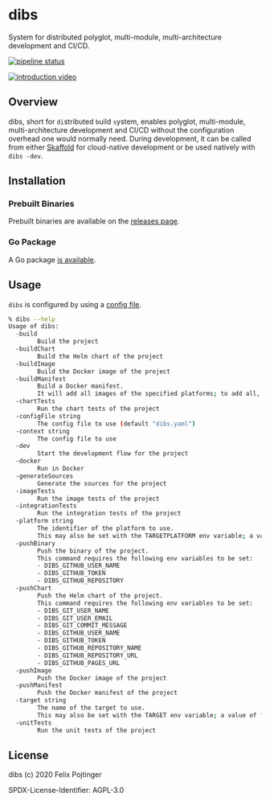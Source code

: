 # dibs

System for distributed polyglot, multi-module, multi-architecture development and CI/CD.

[![pipeline status](https://gitlab.com/pojntfx/dibs/badges/master/pipeline.svg)](https://gitlab.com/pojntfx/dibs/commits/master)

[![introduction video](https://img.youtube.com/vi/fUfW-z6fWZs/maxresdefault.jpg)](https://youtu.be/fUfW-z6fWZs)

## Overview

dibs, short for `di`stributed `b`uild `s`ystem, enables polyglot, multi-module, multi-architecture development and CI/CD without the configuration overhead one would normally need. During development, it can be called from either [Skaffold](https://skaffold.dev/) for cloud-native development or be used natively with `dibs -dev`.

## Installation

### Prebuilt Binaries

Prebuilt binaries are available on the [releases page](https://github.com/pojntfx/dibs/releases/latest).

### Go Package

A Go package [is available](https://pkg.go.dev/github.com/pojntfx/dibs?tab=doc).

## Usage

`dibs` is configured by using a [config file](./test-app/dibs.yaml).

```bash
% dibs --help
Usage of dibs:
  -build
    	Build the project
  -buildChart
    	Build the Helm chart of the project
  -buildImage
    	Build the Docker image of the project
  -buildManifest
    	Build a Docker manifest.
    	It will add all images of the specified platforms; to add all, set -platform to "*".
  -chartTests
    	Run the chart tests of the project
  -configFile string
    	The config file to use (default "dibs.yaml")
  -context string
    	The config file to use
  -dev
    	Start the development flow for the project
  -docker
    	Run in Docker
  -generateSources
    	Generate the sources for the project
  -imageTests
    	Run the image tests of the project
  -integrationTests
    	Run the integration tests of the project
  -platform string
    	The identifier of the platform to use.
    	This may also be set with the TARGETPLATFORM env variable; a value of "*" runs for all platforms. (default "linux/amd64")
  -pushBinary
    	Push the binary of the project.
    	This command requires the following env variables to be set:
    	- DIBS_GITHUB_USER_NAME
    	- DIBS_GITHUB_TOKEN
    	- DIBS_GITHUB_REPOSITORY
  -pushChart
    	Push the Helm chart of the project.
    	This command requires the following env variables to be set:
    	- DIBS_GIT_USER_NAME
    	- DIBS_GIT_USER_EMAIL
    	- DIBS_GIT_COMMIT_MESSAGE
    	- DIBS_GITHUB_USER_NAME
    	- DIBS_GITHUB_TOKEN
    	- DIBS_GITHUB_REPOSITORY_NAME
    	- DIBS_GITHUB_REPOSITORY_URL
    	- DIBS_GITHUB_PAGES_URL
  -pushImage
    	Push the Docker image of the project
  -pushManifest
    	Push the Docker manifest of the project
  -target string
    	The name of the target to use.
    	This may also be set with the TARGET env variable; a value of "*" runs all targets. (default "linux")
  -unitTests
    	Run the unit tests of the project
```

## License

dibs (c) 2020 Felix Pojtinger

SPDX-License-Identifier: AGPL-3.0
